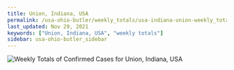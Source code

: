 ```yaml
---
title: Union, Indiana, USA
permalink: /usa-ohio-butler/weekly_totals/usa-indiana-union-weekly_totals.html
last_updated: Nov 29, 2021
keywords: ["Union, Indiana, USA", "weekly totals"]
sidebar: usa-ohio-butler_sidebar
---
```


![Weekly Totals of Confirmed Cases for Union, Indiana, USA](/covid_tracker/images/graphs/usa-indiana-union-weekly_totals_graph.png)
